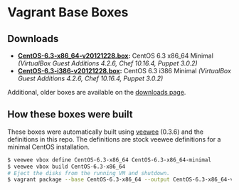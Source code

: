 # Vagrant Base Boxes

## Downloads

* **[CentOS-6.3-x86_64-v20121228.box](http://developer.nrel.gov/downloads/vagrant-boxes/CentOS-6.3-x86_64-v20121228.box):** CentOS 6.3 x86\_64 Minimal *(VirtualBox Guest Additions 4.2.6, Chef 10.16.4, Puppet 3.0.2)*
* **[CentOS-6.3-i386-v20121228.box](http://developer.nrel.gov/downloads/vagrant-boxes/CentOS-6.3-i386-v20121228.box):** CentOS 6.3 i386 Minimal *(VirtualBox Guest Additions 4.2.6, Chef 10.16.4, Puppet 3.0.2)*

Additional, older boxes are available on the [downloads page](http://nrel.github.com/vagrant-boxes/).

## How these boxes were built

These boxes were automatically built using [veewee](https://github.com/jedi4ever/veewee) (0.3.6) and the definitions in this repo. The definitions are stock veewee definitions for a minimal CentOS installation.

```sh
$ veewee vbox define CentOS-6.3-x86_64 CentOS-6.3-x86_64-minimal
$ veewee vbox build CentOS-6.3-x86_64
# Eject the disks from the running VM and shutdown.
$ vagrant package --base CentOS-6.3-x86_64 --output CentOS-6.3-x86_64-v20121228.box
```
